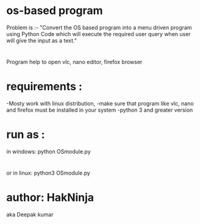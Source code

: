 # os-based program
Problem is :- "Convert the OS based program into a menu driven program using Python Code which will execute the required user query when user will give the input as a text."

# 
Program help to open vlc, nano editor, firefox browser

# requirements :
  -Mosty work with linux distribution,
  -make sure that program like vlc, nano and firefox must be installed in your system 
  -python 3 and greater version

# run as :
in windows: python OSmodule.py 
#
or
in linux: python3 OSmodule.py 

# author: HakNinja 
  aka Deepak kumar
